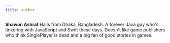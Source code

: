 ```yaml
---
title: author
---
```


**Shawon Ashraf**  Hails from Dhaka, Bangladesh. A forever Java guy who's tinkering with JavaScript and Swift these days. Doesn't like game publishers who think SinglePlayer is dead and a big fan of good stories in games.
